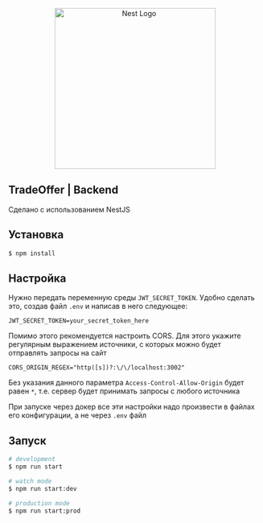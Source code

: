 <p align="center">
  <a href="http://nestjs.com/" target="blank"><img src="https://nestjs.com/img/logo_text.svg" width="320" alt="Nest Logo" /></a>
</p>

[circleci-image]: https://img.shields.io/circleci/build/github/nestjs/nest/master?token=abc123def456
[circleci-url]: https://circleci.com/gh/nestjs/nest

## TradeOffer | Backend

Сделано с использованием NestJS

## Установка

```bash
$ npm install
```

## Настройка

Нужно передать переменную среды `JWT_SECRET_TOKEN`. Удобно сделать это, создав файл `.env` и написав в него следующее:

```dotenv
JWT_SECRET_TOKEN=your_secret_token_here
```

Помимо этого рекомендуется настроить CORS. Для этого укажите регулярным выражением источники, с которых можно будет отправлять запросы на сайт

```dotenv
CORS_ORIGIN_REGEX="http([s])?:\/\/localhost:3002"
```

Без указания данного параметра `Access-Control-Allow-Origin` будет равен `*`, т.е. сервер будет принимать запросы с любого источника

При запуске через докер все эти настройки надо произвести в файлах его конфигурации, а не через `.env` файл

## Запуск

```bash
# development
$ npm run start

# watch mode
$ npm run start:dev

# production mode
$ npm run start:prod
```
